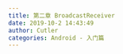 ```yaml
---
title: 第二章 BroadcastReceiver
date: 2019-10-2 14:43:49
author: Cutler
categories: Android - 入门篇
---
```


<br><br>